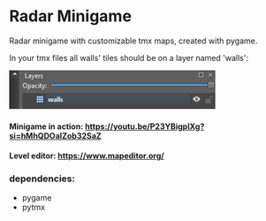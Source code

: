# Radar Minigame

Radar minigame with customizable tmx maps, created with pygame. 

In your tmx files all walls' tiles should be on a layer named 'walls':

![walls_layer](https://github.com/RUD0MIR/radar-minigame/blob/main/walls%20layer.png)


#### Minigame in action: https://youtu.be/P23YBigpIXg?si=hMhQDOaIZob32SaZ

#### Level editor: https://www.mapeditor.org/

### dependencies:
- pygame
- pytmx
